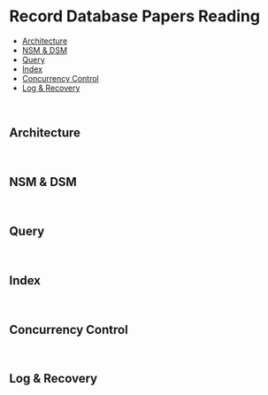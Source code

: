 # Record Database Papers Reading

- [Architecture](#arch)
- [NSM & DSM](#storage-model)
- [Query](#query)
- [Index](#index)
- [Concurrency Control](cc)
- [Log & Recovery](#recovery)


&nbsp;   
<a id="arch"></a>
## Architecture



&nbsp;   
<a id="storage-model"></a>
## NSM & DSM


&nbsp;   
<a id="query"></a>
## Query




&nbsp;   
<a id="index"></a>
## Index




&nbsp;   
<a id="cc"></a>
## Concurrency Control





&nbsp;   
<a id="recovery"></a>
## Log & Recovery




&nbsp;   
<a id=""></a>


&nbsp;   
<a id=""></a>


